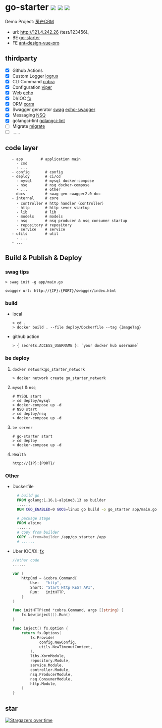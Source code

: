 # go-starter ![](https://img.shields.io/github/stars/pinkhello/go-starter?color=0088ff) ![](https://img.shields.io/github/forks/pinkhello/go-starter?color=0088ff) ![](https://img.shields.io/github/issues/pinkhello/go-starter?color=0088ff)

Demo Project: [房产CRM](http://121.4.242.26) 
- url: http://121.4.242.26 (test/123456)。
- BE [go-starter](https://github.com/pinkhello/go-starter)
- FE [ant-design-vue-pro](https://pro.antdv.com/)

## thirdparty
- [X] Github Actions
- [X] Custom Logger [logrus](https://github.com/sirupsen/logrus)
- [X] CLI Command [cobra](https://github.com/spf13/cobra)
- [X] Configuration [viper](https://github.com/spf13/viper)
- [X] Web [echo](https://github.com/labstack/echo)
- [X] DI/IOC [fx](https://github.com/uber-go/fx)
- [X] ORM [xorm](https://github.com/go-xorm/xorm)
- [X] Swagger generator [swag](https://github.com/swaggo/swag) [echo-swagger](https://github.com/swaggo/echo-swagger)
- [X] Messaging [NSQ](https://github.com/nsqio/nsq)
- [X] golangci-lint [golangci-lint](https://github.com/golangci/golangci-lint)
- [ ] Migrate [migrate](https://github.com/golang-migrate/migrate)
- [ ] ......

## code layer
```shell
   - app        # application main
     - cmd
     - ... 
   - config       # config
   - deploy       # ci/cd
     - mysql      # mysql docker-compose
     - nsq        # nsq docker-compose
     - ...        # other     
   - docs         # swag gen swagger2.0 doc
   - internal     # core 
     - controller # http handler（controller）
     - http       # http sever startup
     - lib        # lib
     - models     # models
     - nsq        # nsq producer & nsq consumer startup
     - repository # repository 
     - service    # service
   - utils        # util
     - ... 
   - ...
```

## Build & Publish & Deploy

### swag tips
```shell
> swag init -g app/main.go
```
`swagger url: http://{IP}:{PORT}/swagger/index.html`

### build
- local
    ```shell
    > cd .
    > docker build . --file deploy/Dockerfile --tag {ImageTag}
    ```
- github action 
  ```shell
  > { secrets.ACCESS_USERNAME }: `your docker hub username`
  ```

### be deploy
1. `docker network`:`go_starter_network`
    ```shell
    > docker network create go_starter_network
    ```
2. `mysql` & `nsq`
    ```shell
    # MYSQL start
    > cd deploy/mysql
    > docker-compose up -d
    # NSQ start
    > cd deploy/nsq
    > docker-compose up -d
    ```
3. `be server`
    ```shell
    # go-starter start
    > cd deploy
    > docker-compose up -d
    ```
4. `Health`
    ```shell
    http://{IP}:{PORT}/
    ```


### Other
- Dockerfile 
  ```dockerfile
    # build go 
    FROM golang:1.16.1-alpine3.13 as builder
    ......
    RUN CGO_ENABLED=0 GOOS=linux go build -o go_starter app/main.go
    
    # package stage
    FROM alpine
    ......
    # copy from builder
    COPY --from=builder /app/go_starter /app
    # ......
  ```
  
- Uber IOC/DI: [fx](https://pkg.go.dev/go.uber.org/fx)
  
    ```go
    //other code
    ......
    
    var (
        httpCmd = &cobra.Command{
            Use:   "http",
            Short: "Start Http REST API",
            Run:   initHTTP,
        }
    )
    
    func initHTTP(cmd *cobra.Command, args []string) {
        fx.New(inject()).Run()
    }
    
    func inject() fx.Option {
        return fx.Options(
            fx.Provide(
                config.NewConfig,
                utils.NewTimeoutContext,
            ),
            libs.XormModule,
            repository.Module,
            service.Module,
            controller.Module,
            nsq.ProducerModule,
            nsq.ConsumerModule,
            http.Module,
        )
    }
    
    ```

## star
[![Stargazers over time](https://starchart.cc/PinkHello/go-starter.svg)](https://starchart.cc/PinkHello/go-starter)
